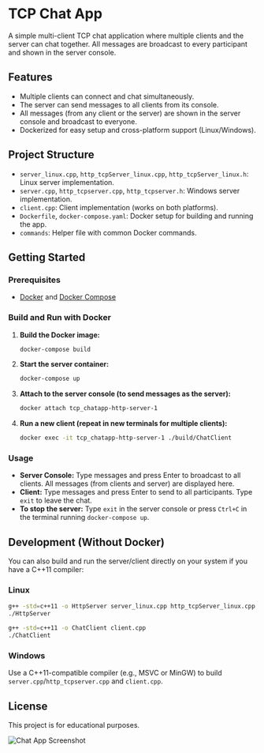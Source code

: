 # TCP Chat App

A simple multi-client TCP chat application where multiple clients and the server can chat together. All messages are broadcast to every participant and shown in the server console.

## Features
- Multiple clients can connect and chat simultaneously.
- The server can send messages to all clients from its console.
- All messages (from any client or the server) are shown in the server console and broadcast to everyone.
- Dockerized for easy setup and cross-platform support (Linux/Windows).

## Project Structure
- `server_linux.cpp`, `http_tcpServer_linux.cpp`, `http_tcpServer_linux.h`: Linux server implementation.
- `server.cpp`, `http_tcpserver.cpp`, `http_tcpserver.h`: Windows server implementation.
- `client.cpp`: Client implementation (works on both platforms).
- `Dockerfile`, `docker-compose.yaml`: Docker setup for building and running the app.
- `commands`: Helper file with common Docker commands.

## Getting Started

### Prerequisites
- [Docker](https://www.docker.com/get-started) and [Docker Compose](https://docs.docker.com/compose/)

### Build and Run with Docker
1. **Build the Docker image:**
   ```sh
   docker-compose build
   ```
2. **Start the server container:**
   ```sh
   docker-compose up
   ```
3. **Attach to the server console (to send messages as the server):**
   ```sh
   docker attach tcp_chatapp-http-server-1
   ```
4. **Run a new client (repeat in new terminals for multiple clients):**
   ```sh
   docker exec -it tcp_chatapp-http-server-1 ./build/ChatClient
   ```

### Usage
- **Server Console:** Type messages and press Enter to broadcast to all clients. All messages (from clients and server) are displayed here.
- **Client:** Type messages and press Enter to send to all participants. Type `exit` to leave the chat.
- **To stop the server:** Type `exit` in the server console or press `Ctrl+C` in the terminal running `docker-compose up`.

## Development (Without Docker)
You can also build and run the server/client directly on your system if you have a C++11 compiler:

### Linux
```sh
g++ -std=c++11 -o HttpServer server_linux.cpp http_tcpServer_linux.cpp
./HttpServer

g++ -std=c++11 -o ChatClient client.cpp
./ChatClient
```

### Windows
Use a C++11-compatible compiler (e.g., MSVC or MinGW) to build `server.cpp`/`http_tcpserver.cpp` and `client.cpp`.

## License
This project is for educational purposes. 

![Chat App Screenshot](C:\Users\manan\OneDrive\Desktop\TCP_ChatApp\Screenshots\scrnshot_1.png)